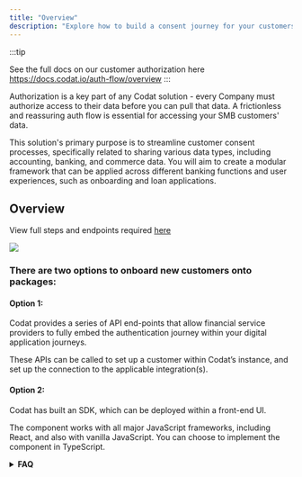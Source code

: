 ```yaml
---
title: "Overview"
description: "Explore how to build a consent journey for your customers"
---
```


:::tip

See the full docs on our customer authorization here https://docs.codat.io/auth-flow/overview
:::


Authorization is a key part of any Codat solution - every Company must authorize access to their data before you can pull that data. A frictionless and reassuring auth flow is essential for accessing your SMB customers' data.

This solution's primary purpose is to streamline customer consent processes, specifically related to sharing various data types, including accounting, banking, and commerce data. You will aim to create a modular framework that can be applied across different banking functions and user experiences, such as onboarding and loan applications.


## Overview

View full steps and endpoints required [here](https://docs.codat.io/auth-flow/build/build-your-own-authorization-journey)

![](/img/enterprise/implementation/consent/authjourney.png)

### There are two options to onboard new customers onto packages:

#### **Option 1:**
Codat provides a series of API end-points that allow financial service providers to fully embed the authentication journey within your digital application journeys. 

These APIs can be called to set up a customer within Codat’s instance, and set up the connection to the applicable integration(s).

#### **Option 2:**
Codat has built an SDK, which can be deployed within a front-end UI.

The component works with all major JavaScript frameworks, including React, and also with vanilla JavaScript. You can choose to implement the component in TypeScript.

<details>
<summary><b>FAQ</b></summary>

**What is a link process?**

The link process is the mechanism by which your existing and prospective customers securely share their financial data with you. This provides benefits for both the SME linking, and you as the financial services provider. 

**What is the first step in building a bespoke authentication flow using Codat? (Option 1)**

The first step is to create a Codat company for a user when they sign up for your app. This allows you to track their connection status from the beginning. I.e. POST /Companies

**How should users enter their 3rd party credentials to authorize a connection? (Option 1)**

Users should be directed to enter their credentials on the linkUrl found in the response after creating a data connection for the selected integration.

**How does Codat secure the connection with the underlying packages?**

Codat uses OAuth 2.0, to facilitate the consent and authentication process between Codat and each accounting &/or banking package.

**How does the user login?**

Each accounting package will have a slightly different login & consent experience, but broadly - the cloud-based packages require a Username / Password login once they’ve been redirected.

**What happens when a customer connects**

When a customer connects, Codat will start extracting & caching relevant data-types. This process will likely take a few minutes, but will depend on the amount of historic data being extracted.

**How does Codat highlight a completed sync?**

Codat generates a webhook once a data-sync has been completed. A webhook can be setup on specific data-types, or setup to trigger once all data-types have synced

**How can users manage their ongoing connections and revoke access to platforms?**

It is recommended that a ‘Manage Connections’ UI is built, which can link to Codat’s underlying platform APIs - such as the ability to disconnect a connection. I.e. POST /Connection

</details>



